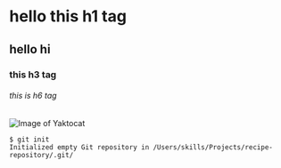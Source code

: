 # hello this h1 tag
## hello hi 
### this h3 tag
###### this is h6 tag
![Image of Yaktocat](https://octodex.github.com/images/yaktocat.png)

```
$ git init
Initialized empty Git repository in /Users/skills/Projects/recipe-repository/.git/
```
